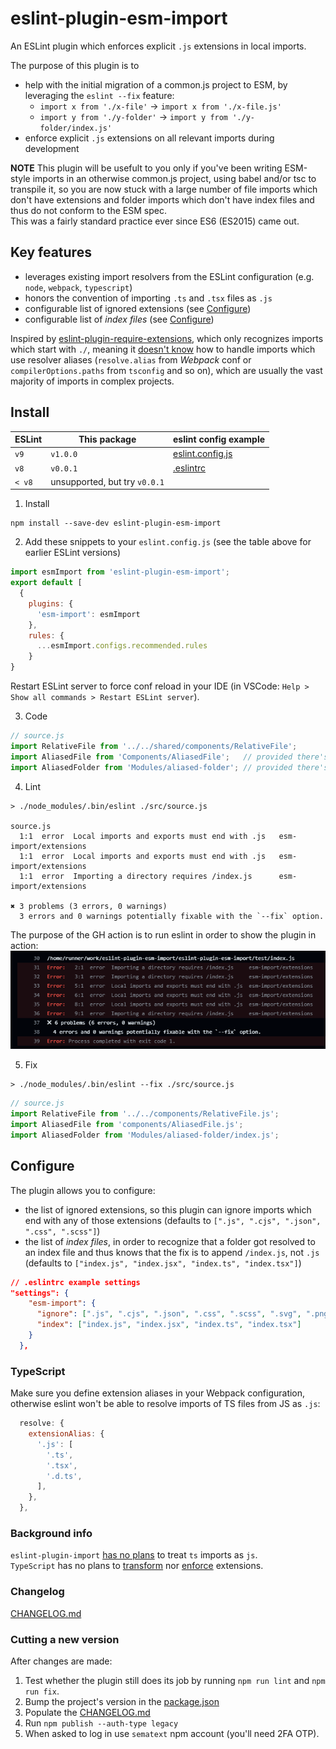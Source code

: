 # eslint-plugin-esm-import

An ESLint plugin which enforces explicit `.js` extensions in local imports.

The purpose of this plugin is to
  - help with the initial migration of a common.js project to ESM, by leveraging the `eslint --fix` feature:
    - `import x from './x-file'` -> `import x from './x-file.js'`
    - `import y from './y-folder'` -> `import y from './y-folder/index.js'`
  - enforce explicit `.js` extensions on all relevant imports during development

__NOTE__ This plugin will be usefult to you only if you've been writing ESM-style imports in an otherwise common.js project, using babel and/or tsc to transpile it, so you are now stuck with a large number of file imports which don't have extensions and folder imports which don't have index files and thus do not conform to the ESM spec.   
This was a fairly standard practice ever since ES6 (ES2015) came out.

## Key features
  - leverages existing import resolvers from the ESLint configuration (e.g. `node`, `webpack`, `typescript`)
  - honors the convention of importing `.ts` and `.tsx` files as `.js`
  - configurable list of ignored extensions (see [Configure](#configure))
  - configurable list of _index files_  (see [Configure](#configure))


Inspired by [eslint-plugin-require-extensions](https://github.com/solana-labs/eslint-plugin-require-extensions), which only recognizes imports which start with `./`, meaning it [doesn't know](https://github.com/solana-labs/eslint-plugin-require-extensions/issues/10) how to handle imports which use resolver aliases (`resolve.alias` from _Webpack_ conf or `compilerOptions.paths` from `tsconfig` and so on), which are usually the vast majority of imports in complex projects.

## Install

| ESLint | This package | eslint config example |
|-|-|-|
| `v9`   | `v1.0.0`  | [eslint.config.js](https://github.com/sematext/eslint-plugin-esm-import/blob/master/test/eslint.config.js) |
| `v8`  | `v0.0.1`  | [.eslintrc](https://github.com/sematext/eslint-plugin-esm-import/blob/d276a35ac2ddf90f08f69e2db35f9fd6f9116975/test/.eslintrc) |
| `< v8`  | unsupported, but try `v0.0.1`  |  |


1. Install
```shell
npm install --save-dev eslint-plugin-esm-import
```

2. Add these snippets to your `eslint.config.js` (see the table above for earlier ESLint versions)
```js
import esmImport from 'eslint-plugin-esm-import';
export default [
  {
    plugins: {
      'esm-import': esmImport
    },
    rules: {
      ...esmImport.configs.recommended.rules
    }
}
```
Restart ESLint server to force conf reload in your IDE (in VSCode: `Help > Show all commands > Restart ESLint server`).

3. Code
```js
// source.js
import RelativeFile from '../../shared/components/RelativeFile';
import AliasedFile from 'Components/AliasedFile';   // provided there's a Components alias
import AliasedFolder from 'Modules/aliased-folder'; // provided there's a Modules alias
```

4. Lint

```shell
> ./node_modules/.bin/eslint ./src/source.js

source.js
  1:1  error  Local imports and exports must end with .js   esm-import/extensions
  1:1  error  Local imports and exports must end with .js   esm-import/extensions
  1:1  error  Importing a directory requires /index.js      esm-import/extensions

✖ 3 problems (3 errors, 0 warnings)
  3 errors and 0 warnings potentially fixable with the `--fix` option.
```
The purpose of the GH action is to run eslint in order to show the plugin in action:  
![GH action lint run](gh-action.png)

5. Fix

```shell
> ./node_modules/.bin/eslint --fix ./src/source.js
```
```js
// source.js
import RelativeFile from '../../components/RelativeFile.js';
import AliasedFile from 'components/AliasedFile.js';
import AliasedFolder from 'Modules/aliased-folder/index.js';
```

## Configure
The plugin allows you to configure:
 - the list of ignored extensions, so this plugin can ignore imports which end with any of those extensions (defaults to `[".js", ".cjs", ".json", ".css", ".scss"]`)
 - the list of _index files_, in order to recognize that a folder got resolved to an index file and thus knows that the fix is to append `/index.js`, not `.js` (defaults to `["index.js", "index.jsx", "index.ts", "index.tsx"]`)


```json
// .eslintrc example settings
"settings": {
    "esm-import": {
      "ignore": [".js", ".cjs", ".json", ".css", ".scss", ".svg", ".png", ".gif", ".mp3"],
      "index": ["index.js", "index.jsx", "index.ts", "index.tsx"]
    }
  },
```

### TypeScript
Make sure you define extension aliases in your Webpack configuration, otherwise eslint won't be able to resolve imports of TS files from JS as `.js`:
```js
  resolve: {
    extensionAlias: {
      '.js': [
        '.ts',
        '.tsx',
        '.d.ts',
      ],
    },
  },
```

### Background info

`eslint-plugin-import` [has no plans](https://github.com/import-js/eslint-plugin-import/issues/2111) to treat `ts` imports as `js`.  
`TypeScript` has no plans to [transform](https://github.com/microsoft/TypeScript/issues/16577) nor [enforce](https://github.com/microsoft/TypeScript/issues/42813) extensions.


### Changelog

[CHANGELOG.md](./CHANGELOG.md)

### Cutting a new version

After changes are made:
1. Test whether the plugin still does its job by running `npm run lint` and `npm run fix`.
1. Bump the project's version in the [package.json](./package.json)
1. Populate the [CHANGELOG.md](./CHANGELOG.md)
1. Run `npm publish --auth-type legacy`
1. When asked to log in use `sematext` npm account (you'll need 2FA OTP).